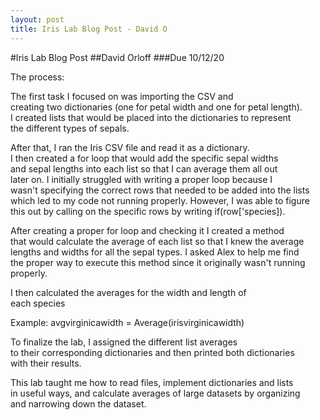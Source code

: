 ```yaml
---
layout: post
title: Iris Lab Blog Post - David O 
---
```


#Iris Lab Blog Post 
##David Orloff
###Due 10/12/20

The process: 

   The first task I focused on was importing the CSV and   
creating two dictionaries (one for petal width and one for petal length).   
I created lists that would be placed into the dictionaries to represent  
the different types of sepals.

   After that, I ran the Iris CSV file and read it as a dictionary.    
I then created a for loop that would add the specific sepal widths    
and sepal lengths into each list so that I can average them all out    
later on. I initially struggled with writing a proper loop because I    
wasn't specifying the correct rows that needed to be added into the lists    
which led to my code not running properly. However, I was able to figure   
this out by calling on the specific rows by writing if(row['species]).  

   After creating a proper for loop and checking it I created a method      
that would calculate the average of each list so that I knew the average  
lengths and widths for all the sepal types. I asked Alex to help me find  
the proper way to execute this method since it originally wasn't running properly.
 
   I then calculated the averages for the width and length of  
each species 

Example: 
avgvirginicawidth = Average(irisvirginicawidth)

   To finalize the lab, I assigned the different list averages  
to their corresponding dictionaries and then printed both dictionaries  
with their results. 

This lab taught me how to read files, implement dictionaries and lists  
in useful ways, and calculate averages of large datasets by organizing  
and narrowing down the dataset.  


